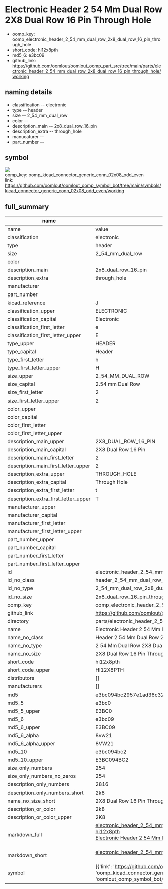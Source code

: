 # Electronic Header 2 54 Mm Dual Row 2X8 Dual Row 16 Pin Through Hole

  
* oomp_key: oomp_electronic_header_2_54_mm_dual_row_2x8_dual_row_16_pin_through_hole 
* short_code: hi12x8pth
* md5_6: e3bc09  
* github_link: https://github.com/oomlout/oomlout_oomp_part_src/tree/main/parts/electronic_header_2_54_mm_dual_row_2x8_dual_row_16_pin_through_hole/working  
## naming details
* classification -- electronic
* type -- header
* size -- 2_54_mm_dual_row
* color -- 
* description_main -- 2x8_dual_row_16_pin
* description_extra -- through_hole
* manucaturer -- 
* part_number -- 



## symbol

![](symbol/{index}/working/working_600.png)  
oomp_key: oomp_kicad_connector_generic_conn_02x08_odd_even  
link: https://github.com/oomlout/oomlout_oomp_symbol_bot/tree/main/symbols/kicad_connector_generic_conn_02x08_odd_even/working  


## full_summary
| name | value | 
| --- | --- | 
| name | value | 
| classification | electronic | 
| type | header | 
| size | 2_54_mm_dual_row | 
| color |  | 
| description_main | 2x8_dual_row_16_pin | 
| description_extra | through_hole | 
| manufacturer |  | 
| part_number |  | 
| kicad_reference | J | 
| classification_upper | ELECTRONIC | 
| classification_capital | Electronic | 
| classification_first_letter | e | 
| classification_first_letter_upper | E | 
| type_upper | HEADER | 
| type_capital | Header | 
| type_first_letter | h | 
| type_first_letter_upper | H | 
| size_upper | 2_54_MM_DUAL_ROW | 
| size_capital | 2.54 mm Dual Row | 
| size_first_letter | 2 | 
| size_first_letter_upper | 2 | 
| color_upper |  | 
| color_capital |  | 
| color_first_letter |  | 
| color_first_letter_upper |  | 
| description_main_upper | 2X8_DUAL_ROW_16_PIN | 
| description_main_capital | 2X8 Dual Row 16 Pin | 
| description_main_first_letter | 2 | 
| description_main_first_letter_upper | 2 | 
| description_extra_upper | THROUGH_HOLE | 
| description_extra_capital | Through Hole | 
| description_extra_first_letter | t | 
| description_extra_first_letter_upper | T | 
| manufacturer_upper |  | 
| manufacturer_capital |  | 
| manufacturer_first_letter |  | 
| manufacturer_first_letter_upper |  | 
| part_number_upper |  | 
| part_number_capital |  | 
| part_number_first_letter |  | 
| part_number_first_letter_upper |  | 
| id | electronic_header_2_54_mm_dual_row_2x8_dual_row_16_pin_through_hole | 
| id_no_class | header_2_54_mm_dual_row_2x8_dual_row_16_pin_through_hole | 
| id_no_type | 2_54_mm_dual_row_2x8_dual_row_16_pin_through_hole | 
| id_no_size | 2x8_dual_row_16_pin_through_hole | 
| oomp_key | oomp_electronic_header_2_54_mm_dual_row_2x8_dual_row_16_pin_through_hole | 
| github_link | https://github.com/oomlout/oomlout_oomp_part_src/tree/main/parts/electronic_header_2_54_mm_dual_row_2x8_dual_row_16_pin_through_hole/working | 
| directory | parts/electronic_header_2_54_mm_dual_row_2x8_dual_row_16_pin_through_hole | 
| name | Electronic Header 2 54 Mm Dual Row 2X8 Dual Row 16 Pin Through Hole | 
| name_no_class | Header 2 54 Mm Dual Row 2X8 Dual Row 16 Pin Through Hole | 
| name_no_type | 2 54 Mm Dual Row 2X8 Dual Row 16 Pin Through Hole | 
| name_no_size | 2X8 Dual Row 16 Pin Through Hole | 
| short_code | hi12x8pth | 
| short_code_upper | HI12X8PTH | 
| distributors | [] | 
| manufacturers | [] | 
| md5 | e3bc094bc2957e1ad36c32208c850827 | 
| md5_5 | e3bc0 | 
| md5_5_upper | E3BC0 | 
| md5_6 | e3bc09 | 
| md5_6_upper | E3BC09 | 
| md5_6_alpha | 8vw21 | 
| md5_6_alpha_upper | 8VW21 | 
| md5_10 | e3bc094bc2 | 
| md5_10_upper | E3BC094BC2 | 
| size_only_numbers | 254 | 
| size_only_numbers_no_zeros | 254 | 
| description_only_numbers | 2816 | 
| description_only_numbers_short | 2k8 | 
| name_no_size_short | 2X8 Dual Row 16 Pin Through Hole | 
| description_or_color | 2k8 | 
| description_or_color_upper | 2K8 | 
| markdown_full | [electronic_header_2_54_mm_dual_row_2x8_dual_row_16_pin_through_hole](https://github.com/oomlout/oomlout_oomp_part_src/tree/main/parts/electronic_header_2_54_mm_dual_row_2x8_dual_row_16_pin_through_hole/working)<br>[hi12x8pth](https://github.com/oomlout/oomlout_oomp_part_src/tree/main/parts/electronic_header_2_54_mm_dual_row_2x8_dual_row_16_pin_through_hole/working)<br>[Electronic Header 2 54 Mm Dual Row 2X8 Dual Row 16 Pin Through Hole](https://github.com/oomlout/oomlout_oomp_part_src/tree/main/parts/electronic_header_2_54_mm_dual_row_2x8_dual_row_16_pin_through_hole/working)<br><br> | 
| markdown_short | [electronic_header_2_54_mm_dual_row_2x8_dual_row_16_pin_through_hole](https://github.com/oomlout/oomlout_oomp_part_src/tree/main/parts/electronic_header_2_54_mm_dual_row_2x8_dual_row_16_pin_through_hole/working)<br><br> | 
| symbol | [{'link': 'https://github.com/oomlout/oomlout_oomp_symbol_bot/tree/main/symbols/kicad_connector_generic_conn_02x08_odd_even', 'oomp_key': 'oomp_kicad_connector_generic_conn_02x08_odd_even', 'directory': 'oomlout_oomp_symbol_bot/symbols/kicad_connector_generic_conn_02x08_odd_even//working/working.kicad_sym', 'index': 0}] | 
